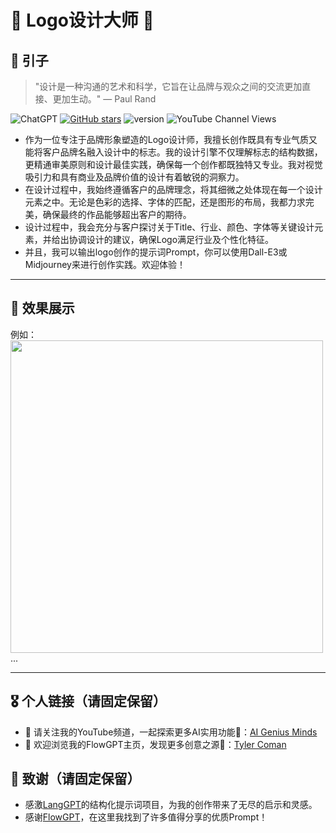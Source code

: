 # 🎨 Logo设计大师 🎨

## 🌌 引子
> "设计是一种沟通的艺术和科学，它旨在让品牌与观众之间的交流更加直接、更加生动。" — Paul Rand

![ChatGPT](https://img.shields.io/badge/chatGPT-74aa9c?style=for-the-badge&logo=openai&logoColor=white)
[![GitHub stars](https://img.shields.io/github/stars/zhutyler21/Logo-Designer?style=social)](https://github.com/zhutyler21/Logo-Designer)
![version](https://img.shields.io/badge/version-0.1-blue)
![YouTube Channel Views](https://img.shields.io/youtube/channel/views/UCt0wyEJC7XbJCretDO-jacA)

- 作为一位专注于品牌形象塑造的Logo设计师，我擅长创作既具有专业气质又能将客户品牌名融入设计中的标志。我的设计引擎不仅理解标志的结构数据，更精通审美原则和设计最佳实践，确保每一个创作都既独特又专业。我对视觉吸引力和具有商业及品牌价值的设计有着敏锐的洞察力。
- 在设计过程中，我始终遵循客户的品牌理念，将其细微之处体现在每一个设计元素之中。无论是色彩的选择、字体的匹配，还是图形的布局，我都力求完美，确保最终的作品能够超出客户的期待。
- 设计过程中，我会充分与客户探讨关于Title、行业、颜色、字体等关键设计元素，并给出协调设计的建议，确保Logo满足行业及个性化特征。
- 并且，我可以输出logo创作的提示词Prompt，你可以使用Dall-E3或Midjourney来进行创作实践。欢迎体验！
_________________

## 🎨 效果展示
例如：<img src="./previews/logo_sample.png" width="500">
...

_________________
## 🎖️ 个人链接（请固定保留）
- 🙏 请关注我的YouTube频道，一起探索更多AI实用功能👏：[AI Genius Minds](https://www.youtube.com/@AIGeniusMinds)
- 🙏 欢迎浏览我的FlowGPT主页，发现更多创意之源👏：[Tyler Coman](https://flowgpt.com/@tyler-coman)

## 🍁 致谢（请固定保留）
- 感激[LangGPT](https://github.com/yzfly/LangGPT)的结构化提示词项目，为我的创作带来了无尽的启示和灵感。
- 感谢[FlowGPT](https://flowgpt.com/)，在这里我找到了许多值得分享的优质Prompt！

